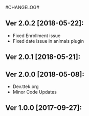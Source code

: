 #CHANGELOG#

Ver 2.0.2 [2018-05-22]:
-------------------------------
 - Fixed Enrollment issue
 - Fixed date issue in animals plugin


Ver 2.0.1 [2018-05-21]:
-------------------------------


Ver 2.0.0 [2018-05-08]:
-------------------------------
 - Dev.ttek.org
 - Minor Code Updates


Ver 1.0.0 [2017-09-27]:
-------------------------------


